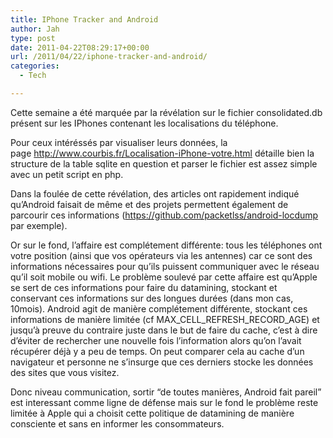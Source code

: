```yaml
---
title: IPhone Tracker and Android
author: Jah
type: post
date: 2011-04-22T08:29:17+00:00
url: /2011/04/22/iphone-tracker-and-android/
categories:
  - Tech

---
```

Cette semaine a été marquée par la révélation sur le fichier consolidated.db présent sur les IPhones contenant les localisations du téléphone.

Pour ceux intéréssés par visualiser leurs données, la page <http://www.courbis.fr/Localisation-iPhone-votre.html> détaille bien la structure de la table sqlite en question et parser le fichier est assez simple avec un petit script en php.

Dans la foulée de cette révélation, des articles ont rapidement indiqué qu&#8217;Android faisait de même et des projets permettent également de parcourir ces informations (<https://github.com/packetlss/android-locdump> par exemple).

Or sur le fond, l&#8217;affaire est complétement différente: tous les téléphones ont votre position (ainsi que vos opérateurs via les antennes) car ce sont des informations nécessaires pour qu&#8217;ils puissent communiquer avec le réseau qu&#8217;il soit mobile ou wifi. Le problème soulevé par cette affaire est qu&#8217;Apple se sert de ces informations pour faire du datamining, stockant et conservant ces informations sur des longues durées (dans mon cas, 10mois). Android agit de manière complétement différente, stockant ces informations de manière limitée (cf MAX\_CELL\_REFRESH\_RECORD\_AGE) et jusqu&#8217;à preuve du contraire juste dans le but de faire du cache, c&#8217;est à dire d&#8217;éviter de rechercher une nouvelle fois l&#8217;information alors qu&#8217;on l&#8217;avait récupérer déjà y a peu de temps. On peut comparer cela au cache d&#8217;un navigateur et personne ne s&#8217;insurge que ces derniers stocke les données des sites que vous visitez.

Donc niveau communication, sortir &#8220;de toutes manières, Android fait pareil&#8221; est interessant comme ligne de défense mais sur le fond le problème reste limitée à Apple qui a choisit cette politique de datamining de manière consciente et sans en informer les consommateurs.
